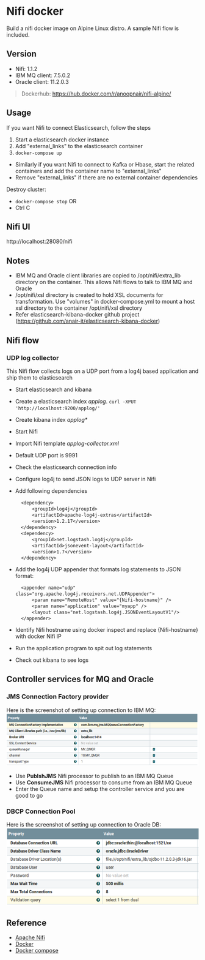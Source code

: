 # Nifi docker
Build a nifi docker image on Alpine Linux distro. A sample Nifi flow is included.

## Version
- Nifi: 1.1.2
- IBM MQ client: 7.5.0.2
- Oracle client: 11.2.0.3

>Dockerhub: https://hub.docker.com/r/anoopnair/nifi-alpine/

## Usage
If you want Nifi to connect Elasticsearch, follow the steps
1. Start a elasticsearch docker instance
2. Add "external_links" to the elasticsearch container
3. ``docker-compose up``

- Similarly if you want Nifi to connect to Kafka or Hbase, start the related containers and add the container name to "external_links"
- Remove "external_links" if there are no external container dependencies

Destroy cluster:

- ``docker-compose stop``  OR
- Ctrl C

## Nifi UI
http://localhost:28080/nifi

## Notes
- IBM MQ and Oracle client libraries are copied to /opt/nifi/extra_lib directory on the container. This allows Nifi flows to talk to IBM MQ and Oracle
- /opt/nifi/xsl directory is created to hold XSL documents for transformation. Use "volumes" in docker-compose.yml to mount a host xsl directory to the container /opt/nifi/xsl directory
- Refer elasticsearch-kibana-docker github project (https://github.com/anair-it/elasticsearch-kibana-docker)

## Nifi flow
### UDP log collector
This Nifi flow collects logs on a UDP port from a log4j based application and ship them to elasticsearch

- Start elasticsearch and kibana
- Create a elasticsearch index _applog_. ``curl -XPUT 'http://localhost:9200/applog/'``
- Create kibana index _applog*_ 
- Start Nifi
- Import Nifi template _applog-collector.xml_
- Default UDP port is 9991
- Check the elasticsearch connection info
- Configure log4j to send JSON logs to UDP server in Nifi
- Add following dependencies

		<dependency>
			<groupId>log4j</groupId>
			<artifactId>apache-log4j-extras</artifactId>
			<version>1.2.17</version>
		</dependency>
		<dependency>
			<groupId>net.logstash.log4j</groupId>
			<artifactId>jsonevent-layout</artifactId>
			<version>1.7</version>
		</dependency>

- Add the log4j UDP appender that formats log statements to JSON format:

		<appender name="udp" class="org.apache.log4j.receivers.net.UDPAppender">
		    <param name="RemoteHost" value="{Nifi-hostname}" />
		    <param name="application" value="myapp" />
		    <layout class="net.logstash.log4j.JSONEventLayoutV1"/>
		</appender>

- Identify Nifi hostname using docker inspect and replace {Nifi-hostname} with docker Nifi IP
- Run the application program to spit out log statements
- Check out kibana to see logs

## Controller services for MQ and Oracle
### JMS Connection Factory provider
Here is the screenshot of setting up connection to IBM MQ:
![alt text](nifi-mq-controller-service.PNG)

- Use __PublshJMS__ Nifi processor to publish to an IBM MQ Queue
- Use __ConsumeJMS__ Nifi processor to consume from an IBM MQ Queue
- Enter the Queue name and setup the controller service and you are good to go

### DBCP Connection Pool
Here is the screenshot of setting up connection to Oracle DB:
![alt text](nifi-oracle-controller-service.PNG)

## Reference
- [Apache Nifi](https://nifi.apache.org/)
- [Docker](https://docs.docker.com/)
- [Docker compose](https://docs.docker.com/compose/)
